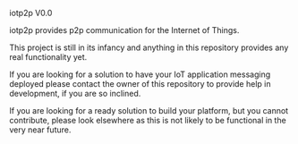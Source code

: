 iotp2p V0.0

iotp2p provides p2p communication for the Internet of Things.

This project is still in its infancy and anything in this repository provides any real functionality yet.

If you are looking for a solution to have your IoT application messaging deployed please contact the owner 
of this repository to provide help in development, if you are so inclined.

If you are looking for a ready solution to build your platform, but you cannot contribute, please look elsewhere 
as this is not likely to be functional in the very near future.


